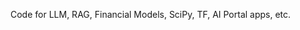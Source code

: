 Code for LLM, RAG, Financial Models, SciPy, TF, AI Portal apps, etc.

<!---
swiftclouddbs/swiftclouddbs is a ✨ special ✨ repository because its `README.md` (this file) appears on your GitHub profile.
You can click the Preview link to take a look at your changes.
--->
